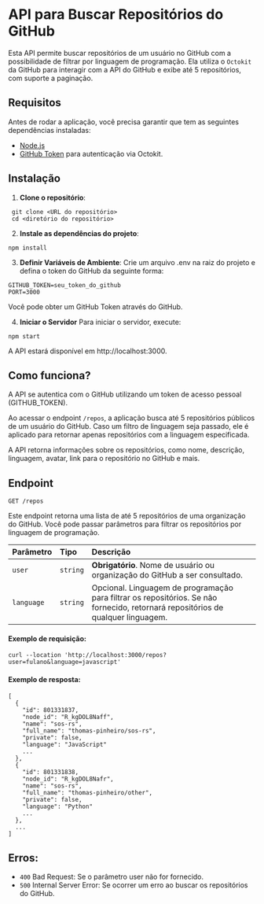 # API para Buscar Repositórios do GitHub

Esta API permite buscar repositórios de um usuário no GitHub com a possibilidade de filtrar por linguagem de programação. Ela utiliza o `Octokit` da GitHub para interagir com a API do GitHub e exibe até 5 repositórios, com suporte a paginação.

## Requisitos

Antes de rodar a aplicação, você precisa garantir que tem as seguintes dependências instaladas:

- [Node.js](https://nodejs.org/)
- [GitHub Token](https://docs.github.com/en/authentication/keeping-your-account-and-data-secure/managing-your-personal-access-tokens#creating-a-personal-access-token-classic) para autenticação via Octokit.

## Instalação

1. **Clone o repositório**:
  ```
   git clone <URL do repositório>
   cd <diretório do repositório>
  ```

2. **Instale as dependências do projeto**:
```
npm install
```
3. **Definir Variáveis de Ambiente**:
Crie um arquivo .env na raiz do projeto e defina o token do GitHub da seguinte forma:

```
GITHUB_TOKEN=seu_token_do_github
PORT=3000
```
Você pode obter um GitHub Token através do GitHub.

4. **Iniciar o Servidor**
Para iniciar o servidor, execute:

```
npm start
```
A API estará disponível em http://localhost:3000.

## Como funciona?
A API se autentica com o GitHub utilizando um token de acesso pessoal (GITHUB_TOKEN).

Ao acessar o endpoint `/repos`, a aplicação busca até 5 repositórios públicos de um usuário do GitHub. Caso um filtro de linguagem seja passado, ele é aplicado para retornar apenas repositórios com a linguagem especificada.

A API retorna informações sobre os repositórios, como nome, descrição, linguagem, avatar, link para o repositório no GitHub e mais.

## Endpoint

`
GET /repos
`

Este endpoint retorna uma lista de até 5 repositórios de uma organização do GitHub. Você pode passar parâmetros para filtrar os repositórios por linguagem de programação.

| Parâmetro  | Tipo    | Descrição                                                                 |
| :--------- | :------ | :------------------------------------------------------------------------ |
| `user`     | `string` | **Obrigatório**. Nome de usuário ou organização do GitHub a ser consultado. |
| `language` | `string` | Opcional. Linguagem de programação para filtrar os repositórios. Se não fornecido, retornará repositórios de qualquer linguagem. |


#### Exemplo de requisição:
```
curl --location 'http://localhost:3000/repos?user=fulano&language=javascript'
```
#### Exemplo de resposta:

```
[
  {
    "id": 801331837,
    "node_id": "R_kgDOL8Naff",
    "name": "sos-rs",
    "full_name": "thomas-pinheiro/sos-rs",
    "private": false,
    "language": "JavaScript"
    ...
  },
  {
    "id": 801331838,
    "node_id": "R_kgDOL8Nafr",
    "name": "sos-rs",
    "full_name": "thomas-pinheiro/other",
    "private": false,
    "language": "Python"
    ...
  },
  ...
]
```

## Erros:
- `400` Bad Request: Se o parâmetro user não for fornecido.
- `500` Internal Server Error: Se ocorrer um erro ao buscar os repositórios do GitHub.

